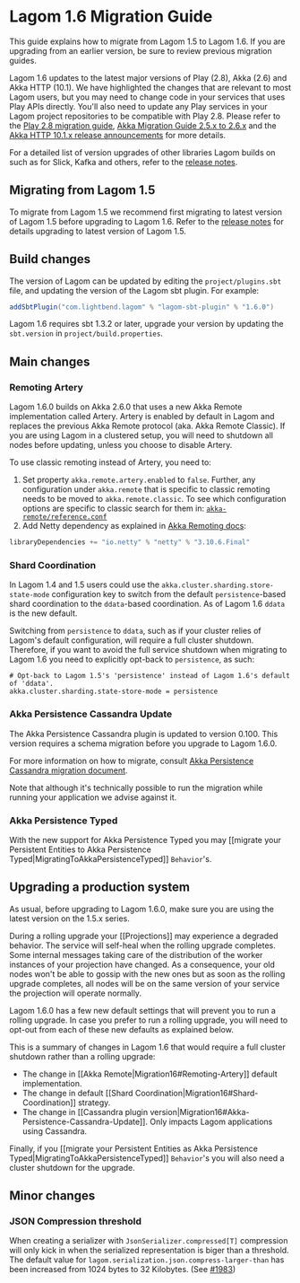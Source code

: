 # Lagom 1.6 Migration Guide

This guide explains how to migrate from Lagom 1.5 to Lagom 1.6. If you are upgrading from an earlier version, be sure to review previous migration guides.

Lagom 1.6 updates to the latest major versions of Play (2.8), Akka (2.6) and Akka HTTP (10.1). We have highlighted the changes that are relevant to most Lagom users, but you may need to change code in your services that uses Play APIs directly. You'll also need to update any Play services in your Lagom project repositories to be compatible with Play 2.8. Please refer to the [Play 2.8 migration guide](https://www.playframework.com/documentation/2.8.0-M1/Migration28), [Akka Migration Guide 2.5.x to 2.6.x](https://doc.akka.io/docs/akka/2.6/project/migration-guide-2.5.x-2.6.x.html) and the [Akka HTTP 10.1.x release announcements](https://akka.io/blog/news-archive.html) for more details.

For a detailed list of version upgrades of other libraries Lagom builds on such as for Slick, Kafka and others, refer to the [release notes](https://github.com/lagom/lagom/releases).

## Migrating from Lagom 1.5

To migrate from Lagom 1.5 we recommend first migrating to latest version of Lagom 1.5 before upgrading to Lagom 1.6. Refer to the [release notes](https://github.com/lagom/lagom/releases) for details upgrading to latest version of Lagom 1.5.

## Build changes

The version of Lagom can be updated by editing the `project/plugins.sbt` file, and updating the version of the Lagom sbt plugin. For example:

```scala
addSbtPlugin("com.lightbend.lagom" % "lagom-sbt-plugin" % "1.6.0")
```

Lagom 1.6 requires sbt 1.3.2 or later, upgrade your version by updating the `sbt.version` in `project/build.properties`.

## Main changes

### Remoting Artery

Lagom 1.6.0 builds on Akka 2.6.0 that uses a new Akka Remote implementation called Artery. Artery is enabled by default in Lagom and replaces the previous Akka Remote protocol (aka. Akka Remote Classic). If you are using Lagom in a clustered setup, you will need to shutdown all nodes before updating, unless you choose to disable Artery.

To use classic remoting instead of Artery, you need to:

1. Set property `akka.remote.artery.enabled` to `false`. Further, any configuration under `akka.remote` that is specific to classic remoting needs to be moved to `akka.remote.classic`. To see which configuration options are specific to classic search for them in: [`akka-remote/reference.conf`](https://github.com/akka/akka/blob/master/akka-remote/src/main/resources/reference.conf)
2. Add Netty dependency as explained in [Akka Remoting docs](https://doc.akka.io/docs/akka/2.6/remoting.html#dependency):

```scala
libraryDependencies += "io.netty" % "netty" % "3.10.6.Final"
```

### Shard Coordination

In Lagom 1.4 and 1.5 users could use the `akka.cluster.sharding.store-state-mode` configuration key to switch from the default `persistence`-based shard coordination to the `ddata`-based coordination.  As of Lagom 1.6 `ddata` is the new default.

Switching from `persistence` to `ddata`, such as if your cluster relies of Lagom's default configuration, will require a full cluster shutdown. Therefore, if you want to avoid the full service shutdown when migrating to Lagom 1.6 you need to explicitly opt-back to `persistence`, as such:

```HOCON
# Opt-back to Lagom 1.5's 'persistence' instead of Lagom 1.6's default of 'ddata'.
akka.cluster.sharding.state-store-mode = persistence
```
### Akka Persistence Cassandra Update

The Akka Persistence Cassandra plugin is updated to version 0.100. This version requires a schema migration before you upgrade to Lagom 1.6.0.

For more information on how to migrate, consult [Akka Persistence Cassandra migration document](https://doc.akka.io/docs/akka-persistence-cassandra/current/migrations.html#migrations-to-0-80-and-later).

Note that although it's technically possible to run the migration while running your application we advise against it.

### Akka Persistence Typed

With the new support for Akka Persistence Typed you may [[migrate your Persistent Entities to Akka Persistence Typed|MigratingToAkkaPersistenceTyped]] `Behavior`'s.


## Upgrading a production system

As usual, before upgrading to Lagom 1.6.0, make sure you are using the latest version on the 1.5.x series.

During a rolling upgrade your [[Projections]] may experience a degraded behavior. The service will self-heal when the rolling upgrade completes. Some internal messages taking care of the distribution of the worker instances of your projection have changed. As a consequence,  your old nodes won't be able to gossip with the new ones but as soon as the rolling upgrade completes, all nodes will be on the same version of your service the projection will operate normally.

Lagom 1.6.0 has a few new default settings that will prevent you to run a rolling upgrade. In case you prefer to run a rolling upgrade, you will need to opt-out from each of these new defaults as explained below.

This is a summary of changes in Lagom 1.6 that would require a full cluster shutdown rather than a rolling upgrade:

* The change in [[Akka Remote|Migration16#Remoting-Artery]] default implementation.
* The change in default [[Shard Coordination|Migration16#Shard-Coordination]] strategy.
* The change in [[Cassandra plugin version|Migration16#Akka-Persistence-Cassandra-Update]]. Only impacts Lagom applications using Cassandra.

Finally, if you [[migrate your Persistent Entities as Akka Persistence Typed|MigratingToAkkaPersistenceTyped]] `Behavior`'s you will also need a cluster shutdown for the upgrade.

## Minor changes

### JSON Compression threshold

When creating a serializer with `JsonSerializer.compressed[T]` compression will only kick in when the serialized representation is biger than a threshold. The default value for `lagom.serialization.json.compress-larger-than` has been increased from 1024 bytes to 32 Kilobytes. (See [#1983](https://github.com/lagom/lagom/pull/1983))
